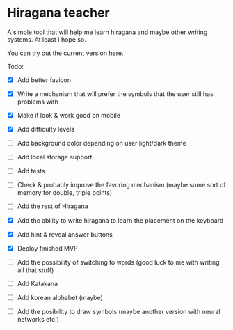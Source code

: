 # Hiragana teacher

A simple tool that will help me learn hiragana and maybe other writing systems. At least I hope so. 

You can try out the current version [here](https://hiragana-teacher.vercel.app/).

Todo:
- [x] Add better favicon
- [x] Write a mechanism that will prefer the symbols that the user still has problems with
- [x] Make it look & work good on mobile
- [x] Add difficulty levels
- [ ] Add background color depending on user light/dark theme 
- [ ] Add local storage support
- [ ] Add tests
- [ ] Check & probably improve the favoring mechanism (maybe some sort of memory for double, triple points)
- [ ] Add the rest of Hiragana 
- [x] Add the ability to write hiragana to learn the placement on the keyboard 
- [x] Add hint & reveal answer buttons
- [x] Deploy finished MVP
- [ ] Add the possibility of switching to words (good luck to me with writing all that stuff) 
- [ ] Add Katakana 
- [ ] Add korean alphabet (maybe)
- [ ] Add the posibility to draw symbols (maybe another version with neural networks etc.)


